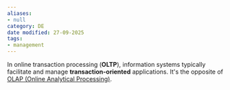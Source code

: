 ```yaml
---
aliases:
- null
category: DE
date modified: 27-09-2025
tags:
- management
---
```

In online transaction processing (**OLTP**), information systems typically facilitate and manage **transaction-oriented** applications. It's the opposite of [OLAP (Online Analytical Processing)](OLAP.md).